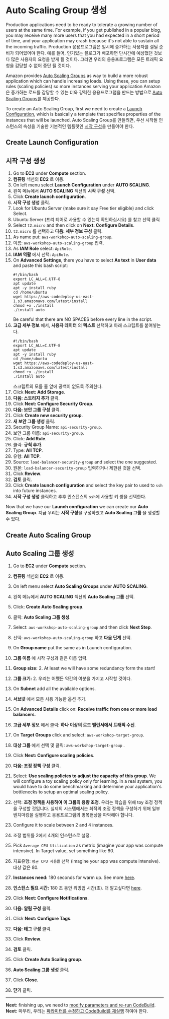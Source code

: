 # Auto Scaling Group 생성

Production applications need to be ready to tolerate a growing number of users at the same time. For example, if you get published in a popular blog, you may receive many more users that you had expected in a short period of time, and your application may crash because it's not able to sustain all the incoming traffic.
Production 응용프로그램은 일시에 증가하는 사용자를 결딜 준비가 되어있어야 한다. 예를 들어, 인기있는 블로그가 배포하면 단시간에 예상했던 것보다 많은 사용자의 요청을 받게 될 것이다. 그러면 우리의 응용프로그램은 모든 트래픽 요청을 감당할 수 없어 중단 될 것이다.

Amazon provides [Auto Scaling Groups](https://docs.aws.amazon.com/autoscaling/latest/userguide/AutoScalingGroup.html) as way to build a more robust application which can handle increasing loads. Using these, you can setup rules (scaling policies) so more instances serving your application
Amazon은 증가하는 로드를 감당할 수 있는 더욱 강력한 응용프로그램을 만드는 방법으로 [Auto Scaling Groups](https://docs.aws.amazon.com/autoscaling/latest/userguide/AutoScalingGroup.html)를 제공한다.

To create an Auto Scaling Group, first we need to create a [Launch Configuration](http://docs.aws.amazon.com/autoscaling/latest/userguide/LaunchConfiguration.html), which is basically a template that specifies properties of the instances that will be launched.
Auto Scaling Group를 만들려면, 우선 시작될 인스턴스의 속성을 기술한 기본적인 템플릿인 [시작 구성](http://docs.aws.amazon.com/autoscaling/latest/userguide/LaunchConfiguration.html)을 만들어야 한다.

## Create Launch Configuration
## 시작 구성 생성
1. Go to **EC2** under **Compute** section.
1. **컴퓨팅** 섹션의 **EC2** 로 이동.
2. On left menu select **Launch Configuration** under **AUTO SCALING**.
2. 왼쪽 메뉴에서 **AUTO SCALING** 섹션의 **시작 구성** 선택.
3. Click **Create launch configuration**.
3. **시작 구성 생성** 클릭.
4. Look for Ubuntu Server (make sure it say Free tier eligible) and click Select.
4. Ubuntu Server (프리 티어로 사용할 수 있는지 확인하십시요) 를 찾고 선택 클릭
5. Select `t2.micro` and then click on **Next: Configure Details**.
5. `t2.micro` 를 선택하고 **다음: 세부 정보 구성** 클릭.
6. As name put: `aws-workshop-auto-scaling-group`.
6. 이름: `aws-workshop-auto-scaling-group` 입력.
7. As **IAM Role** select: `ApiRole`.
7. **IAM 역활** 에서 선택: `ApiRole`.
8. On **Advanced Settings**, there you have to select **As text** in **User data** and paste this bash script:
    ```
    #!/bin/bash
    export LC_ALL=C.UTF-8
    apt update
    apt -y install ruby
    cd /home/ubuntu
    wget https://aws-codedeploy-us-east-1.s3.amazonaws.com/latest/install
    chmod +x ./install
    ./install auto
    ```
    Be careful that there are NO SPACES before every line in the script.
8. **고급 세부 정보** 에서, **사용자 데이터** 의 **텍스트** 선택하고 아래 스크립트를 붙여넣는다.
    ```
    #!/bin/bash
    export LC_ALL=C.UTF-8
    apt update
    apt -y install ruby
    cd /home/ubuntu
    wget https://aws-codedeploy-us-east-1.s3.amazonaws.com/latest/install
    chmod +x ./install
    ./install auto
    ```
    스크립트의 모들 줄 앞에 공백이 없도록 주의한다.
9. Click **Next: Add Storage**.
9. **다음: 스토리지 추가** 클릭.
10. Click **Next: Configure Security Group**.
10. **다음: 보안 그룹 구성** 클릭.
11. Click **Create new security group**.
11. **새 보안 그룹 생성** 클릭.
12. Security Group Name: `api-security-group`.
12. 보안 그룹 이름: `api-security-group`.
13. Click: **Add Rule**.
13. 클릭: **규칙 추가**.
14. Type: **All TCP**.
14. 유형: **All TCP**.
15. Source: `load-balancer-security-group` and select the one suggested.
15. 원본: `load-balancer-security-group` 입력하거나 제한된 것을 선택.
16. Click **Review**.
16. **검토** 클릭.
17. Click **Create launch configuration** and select the key pair to used to `ssh` into future instances.
17. **시작 구성 생성** 클릭하고 추후 인스턴스의 `ssh`에 사용할 키 쌍을 선택한다.

Now that we have our **Launch configuration** we can create our **Auto Scaling Group**.
지금 우리는 **시작 구성**을 구성하였고 **Auto Scaling 그룹** 을 생성할 수 있다.

## Create Auto Scaling Group
## Auto Scaling 그룹 생성
1. Go to **EC2** under **Compute** section.
1. **컴퓨팅** 섹션의 **EC2** 로 이동.
2. On left menu select **Auto Scaling Groups** under **AUTO SCALING**.
2. 왼쪽 메뉴에서 **AUTO SCALING** 섹션의 **Auto Scaling 그룹** 선택.
3. Click: **Create Auto Scaling group**.
3. 클릭: **Auto Scaling 그룹 생성**.
4. Select: `aws-workshop-auto-scaling-group` and then click **Next Step**.
4. 선택: `aws-workshop-auto-scaling-group` 하고 **다음 단계** 선택.
5. On **Group name** put the same as in Launch configuration.
5. **그룹 이름** 에 시작 구성과 같은 이름 입력.
6. **Group size:** 2. At least we will have some redundancy form the start!
6. **그룹 크기:** 2. 우리는 어쨌든 약간의 여분을 가지고 시작할 것이다.
7. On **Subnet** add all the available options.
7. **서브넷** 에서 모든 사용 가능한 옵션 추가.
8. On **Advanced Details** click on: **Receive traffic from one or more load balancers**.
8. **고급 세부 정보** 에서 클릭: **하나 이상의 로드 밸런서에서 트래픽 수신**.
9. On **Target Groups** click and select: `aws-workshop-target-group`.
9. **대상 그룹** 에서 선택 및 클릭: `aws-workshop-target-group` .
10. Click **Next: Configure scaling policies**.
10. **다음: 조정 정책 구성** 클릭.
11. Select: **Use scaling policies to adjust the capacity of this group**. We will configure a toy scaling policy only for learning. In a real system, you would have to do some benchmarking and determine your application's bottlenecks to setup an optimal scaling policy.
11. 선택: **조정 정책을 사용하여 이 그룹의 용량 조정**. 우리는 학습을 위해 toy 조정 정책을 구성할 것입니다. 실제의 시스템에서는 최적의 조정 정책을 구성하기 위해 일부 벤치마킹을 실행하고 응용프로그램의 병목현상을 파악해야 합니다.
12. Configure it to scale between 2 and 4 instances.
12. 조정 범위를 2에서 4개의 인스턴스로 설정.
13. Pick `Average CPU Utilization` as metric (imagine your app was compute intensive). In Target value, set something like 80.
13. 지표유형: `평균 CPU 사용률` 선택 (imagine your app was compute intensive). 대상 값은 80.
14. **Instances need:** 180 seconds for warm up. See more [here](https://docs.aws.amazon.com/autoscaling/latest/userguide/as-scaling-simple-step.html#as-step-scaling-warmup).
14. **인스턴스 필요 시간:** 180 초 동안 워밍업 시간(초). 더 알고싶다면 [here](https://docs.aws.amazon.com/autoscaling/latest/userguide/as-scaling-simple-step.html#as-step-scaling-warmup).

15. Click **Next: Configure Notifications**.
15. **다음: 알림 구성** 클릭.
16. Click **Next: Configure Tags**.
16. **다음: 태그 구성** 클릭.
17. Click **Review**.
17. **검토** 클릭.
18. Click **Create Auto Scaling group**.
18. **Auto Scaling 그룹 생성** 클릭.
19. Click **Close**.
19. **닫기** 클릭.
---
**Next:** finishing up, we need to [modify parameters and re-run CodeBuild](/workshop/elb-auto-scaling-group/03-finishing-up.md).
**Next:** 마무리, 우리는 [파라미터를 수정하고 CodeBuild를 재실행](/workshop/elb-auto-scaling-group/03-finishing-up.md) 하여야 한다.
